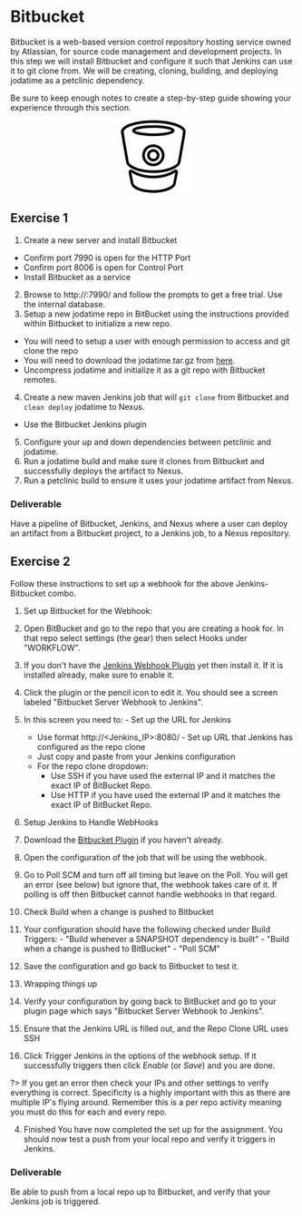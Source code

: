 # Bitbucket

Bitbucket is a web-based version control repository hosting service owned by
Atlassian, for source code management and development projects.
In this step we will install Bitbucket and configure it such that Jenkins can
use it to git clone from. We will be creating, cloning, building, and deploying
jodatime as a petclinic dependency.

Be sure to keep enough notes to create a
step-by-step guide showing your experience through this section.

<center>

  ![](../img/bitbucket.png)

</center>

## Exercise 1

1. Create a new server and install Bitbucket
  - Confirm port 7990 is open for the HTTP Port
  - Confirm port 8006 is open for Control Port
  - Install Bitbucket as a service

2. Browse to http://<Public DNS>:7990/ and follow the prompts to get a free trial. Use the internal database.
3. Setup a new jodatime repo in BitBucket using the instructions provided within Bitbucket to initialize a new repo.
  - You will need to setup a user with enough permission to access and git clone the repo
  - You will need to download the jodatime.tar.gz from [here](//github.com/JodaOrg/joda-time/releases).
  - Uncompress jodatime and initialize it as a git repo with Bitbucket remotes.
4. Create a new maven Jenkins job that will `git clone` from Bitbucket and `clean deploy` jodatime to Nexus. 
  - Use the Bitbucket Jenkins plugin
5. Configure your up and down dependencies between petclinic and jodatime. 
6. Run a jodatime build and make sure it clones from Bitbucket and successfully deploys the artifact to Nexus.
7. Run a petclinic build to ensure it uses your jodatime artifact from Nexus.

### Deliverable

Have a pipeline of Bitbucket, Jenkins, and Nexus where a user can deploy an artifact from a Bitbucket project, to a Jenkins job, to a Nexus repository.

## Exercise 2

Follow these instructions to set up a webhook for the above Jenkins-Bitbucket combo.

1. Set up Bitbucket for the Webhook:
  1. Open BitBucket and go to the repo that you are creating a hook for. In that repo select settings (the gear) then select Hooks under "WORKFLOW".
  2. If you don't have the [Jenkins Webhook Plugin](//marketplace.atlassian.com/apps/1211284/webhook-to-jenkins-for-bitbucket?hosting=server&tab=overview) yet then install it. If it is installed already, make sure to enable it.
  3. Click the plugin or the pencil icon to edit it. You should see a screen labeled "Bitbucket Server Webhook to Jenkins".
  4. In this screen you need to:
    - Set up the URL for Jenkins
      * Use format http://<Jenkins_IP>:8080/
    - Set up URL that Jenkins has configured as the repo clone
      * Just copy and paste from your Jenkins configuration
      * For the repo clone dropdown:
        * Use SSH if you have used the external IP and it matches the exact IP of BitBucket Repo.
        * Use HTTP if you have used the external IP and it matches the exact IP of BitBucket Repo.

2. Setup Jenkins to Handle WebHooks
  1. Download the [Bitbucket Plugin](//wiki.jenkins-ci.org/display/JENKINS/BitBucket+Plugin) if you haven't already.
  2. Open the configuration of the job that will be using the webhook.
  3. Go to Poll SCM and turn off all timing but leave on the Poll. You will get an error (see below) but ignore that, the webhook takes care of it. If polling is off then Bitbucket cannot handle webhooks in that regard.
  4. Check Build when a change is pushed to Bitbucket
  5. Your configuration should have the following checked under Build Triggers:
    - "Build whenever a SNAPSHOT dependency is built"
    - "Build when a change is pushed to BitBucket"
    - "Poll SCM"
  6. Save the configuration and go back to Bitbucket to test it.

3. Wrapping things up
  1. Verify your configuration by going back to BitBucket and go to your plugin page which says "Bitbucket Server Webhook to Jenkins".
  2. Ensure that the Jenkins URL is filled out, and the Repo Clone URL uses SSH
  3. Click Trigger Jenkins in the options of the webhook setup. If it successfully triggers then click _Enable_ (or _Save_) and you are done.

  ?> If you get an error then check your IPs and other settings to verify everything is correct. Specificity is a highly important with this as there are multiple IP's flying around. Remember this is a per repo activity meaning you must do this for each and every repo.

4. Finished
  You have now completed the set up for the assignment. You should now test a push from your local repo and verify it triggers in Jenkins.

### Deliverable

Be able to push from a local repo up to Bitbucket, and verify that your Jenkins job is triggered.
